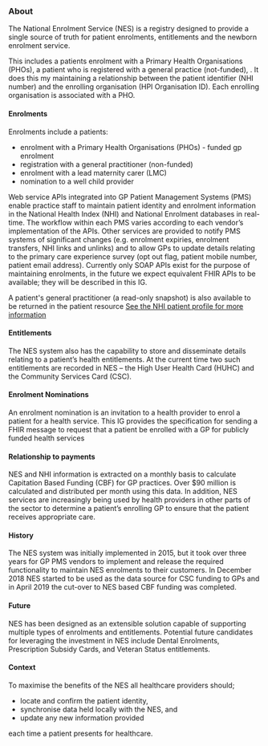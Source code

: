 


### About

The National Enrolment Service (NES) is a registry designed to provide a single source of truth for patient enrolments, entitlements and the newborn enrolment service. 

This includes a patients enrolment with a Primary Health Organisations (PHOs), a patient who is registered with a general practice (not-funded),  .  It does this my maintaining a relationship between the patient identifier (NHI number) and the enrolling organisation (HPI Organisation ID).  Each enrolling organisation is associated with a PHO.

#### Enrolments

Enrolments include a patients:
* enrolment with a Primary Health Organisations (PHOs) - funded gp enrolment
* registration with a general practitioner (non-funded)
* enrolment with a lead maternity carer (LMC)
* nomination to a well child provider
 
Web service APIs integrated into GP Patient Management Systems (PMS) enable practice staff to maintain patient identity and enrolment information in the National Health Index (NHI) and National Enrolment databases in real-time.  The workflow within each PMS varies according to each vendor’s implementation of the APIs.  Other services are provided to notify PMS systems of significant changes (e.g. enrolment expiries, enrolment transfers, NHI links and unlinks) and to allow GPs to update details relating to the primary care experience survey (opt out flag, patient mobile number, patient email address). Currently only SOAP APIs exist for the purpose of maintaining enrolments, in the future we expect equivalent FHIR APIs to be available; they will be described in this IG.

A patient's general practitioner (a read-only snapshot) is also available to be returned in the patient resource [See the NHI patient profile for more information ](https://nhi-ig.hip-uat.digital.health.nz/StructureDefinition-NhiPatient.html)

#### Entitlements
The NES system also has the capability to store and disseminate details relating to a patient’s health entitlements.  At the current time two such entitlements are recorded in NES – the High User Health Card (HUHC) and the Community Services Card (CSC).

#### Enrolment Nominations
An enrolment nomination is an invitation to a health provider to enrol a patient for a health service.  This IG provides the specification for sending a FHIR message to request that a patient be enrolled with a GP for publicly funded health services


#### Relationship to payments

NES and NHI information is extracted on a monthly basis to calculate Capitation Based Funding (CBF) for GP practices.  Over $90 million is calculated and distributed per month using this data.  In addition, NES services are increasingly being used by health providers in other parts of the sector to determine a patient’s enrolling GP to ensure that the patient receives appropriate care.

#### History
The NES system was initially implemented in 2015, but it took over three years for GP PMS vendors to implement and release the required functionality to maintain NES enrolments to their customers.  In December 2018 NES started to be used as the data source for CSC funding to GPs and in April 2019 the cut-over to NES based CBF funding was completed.

#### Future
NES has been designed as an extensible solution capable of supporting multiple types of enrolments and entitlements.  Potential future candidates for leveraging the investment in NES include Dental Enrolments, Prescription Subsidy Cards, and Veteran Status entitlements.


#### Context

To maximise the benefits of the NES all healthcare providers should;

* locate and confirm the patient identity, 
* synchronise data held locally with the NES, and 
* update any new information provided

each time a patient presents for healthcare. 



